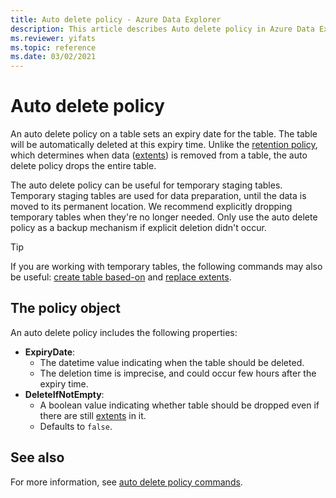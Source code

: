 ```yaml
---
title: Auto delete policy - Azure Data Explorer
description: This article describes Auto delete policy in Azure Data Explorer.
ms.reviewer: yifats
ms.topic: reference
ms.date: 03/02/2021
---
```

# Auto delete policy

An auto delete policy on a table sets an expiry date for the table. The table will be automatically deleted at this expiry time. Unlike the [retention policy](retentionpolicy.md), which determines when data ([extents](extents-overview.md)) is removed from a table, the auto delete policy drops the entire table.

The auto delete policy can be useful for temporary staging tables. Temporary staging tables are used for data preparation, until the data is moved to its permanent location. We recommend explicitly dropping temporary tables when they're no longer needed. Only use the auto delete policy as a backup mechanism if explicit deletion didn't occur.

> [!TIP]
> If you are working with temporary tables, the following commands may also be useful: [create table based-on](create-table-based-on-command.md) and [replace extents](replace-extents.md).

## The policy object

An auto delete policy includes the following properties:

* **ExpiryDate**:
  * The datetime value indicating when the table should be deleted.
  * The deletion time is imprecise, and could occur few hours after the expiry time.
* **DeleteIfNotEmpty**:
  * A boolean value indicating whether table should be dropped even if there are still [extents](extents-overview.md) in it.
  * Defaults to `false`.

## See also

For more information, see [auto delete policy commands](./show-auto-delete-policy-command.md).